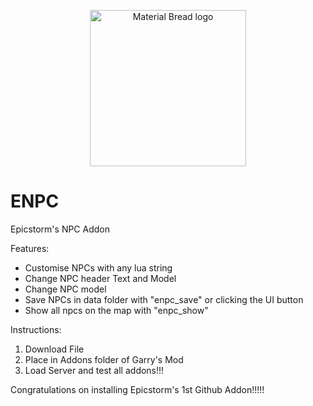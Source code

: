 <p align="center">
  <img width="250" src="https://user-images.githubusercontent.com/67658615/139509334-6dd4c733-1490-4e94-a436-69d168a57b88.png" alt="Material Bread logo">
</p>

# ENPC
Epicstorm's NPC Addon

Features:
- Customise NPCs with any lua string
- Change NPC header Text and Model
- Change NPC model
- Save NPCs in data folder with "enpc_save" or clicking the UI button
- Show all npcs on the map with "enpc_show"


Instructions:

1) Download File
2) Place in Addons folder of Garry's Mod
3) Load Server and test all addons!!!

Congratulations on installing Epicstorm's 1st Github Addon!!!!!
